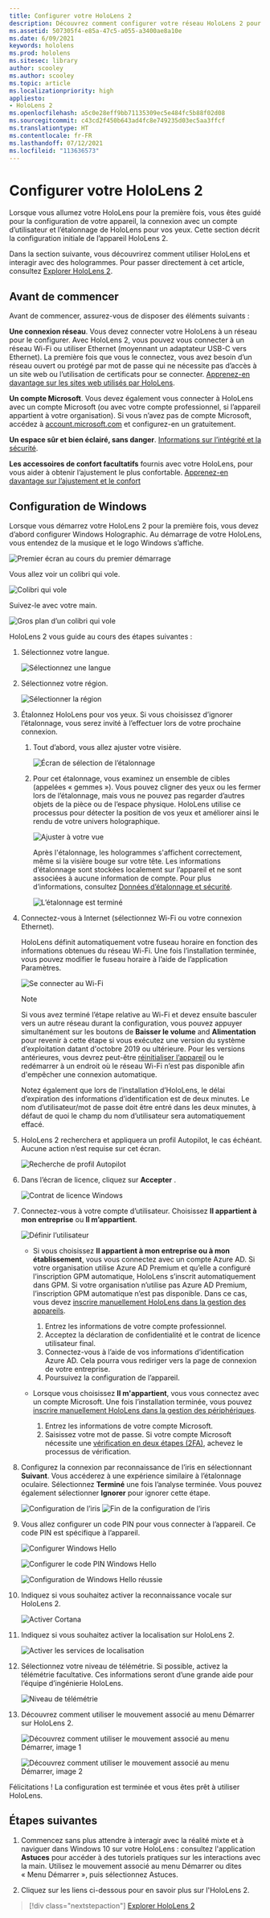 ```yaml
---
title: Configurer votre HoloLens 2
description: Découvrez comment configurer votre réseau HoloLens 2 pour la première fois sur Wi-Fi avec un compte Microsoft (MSA) ou Azure Active Directory (AAD).
ms.assetid: 507305f4-e85a-47c5-a055-a3400ae8a10e
ms.date: 6/09/2021
keywords: hololens
ms.prod: hololens
ms.sitesec: library
author: scooley
ms.author: scooley
ms.topic: article
ms.localizationpriority: high
appliesto:
- HoloLens 2
ms.openlocfilehash: a5c0e28eff9bb71135309ec5e484fc5b88f02d08
ms.sourcegitcommit: c43cd2f450b643ad4fc8e749235d03ec5aa3ffcf
ms.translationtype: HT
ms.contentlocale: fr-FR
ms.lasthandoff: 07/12/2021
ms.locfileid: "113636573"
---
```

# <a name="set-up-your-hololens-2"></a>Configurer votre HoloLens 2

Lorsque vous allumez votre HoloLens pour la première fois, vous êtes guidé pour la configuration de votre appareil, la connexion avec un compte d’utilisateur et l’étalonnage de HoloLens pour vos yeux.  Cette section décrit la configuration initiale de l’appareil HoloLens 2.

Dans la section suivante, vous découvrirez comment utiliser HoloLens et interagir avec des hologrammes. Pour passer directement à cet article, consultez [Explorer HoloLens 2](hololens2-basic-usage.md).

## <a name="before-you-start"></a>Avant de commencer

Avant de commencer, assurez-vous de disposer des éléments suivants :

**Une connexion réseau**. Vous devez connecter votre HoloLens à un réseau pour le configurer. Avec HoloLens 2, vous pouvez vous connecter à un réseau Wi-Fi ou utiliser Ethernet (moyennant un adaptateur USB-C vers Ethernet). La première fois que vous le connectez, vous avez besoin d’un réseau ouvert ou protégé par mot de passe qui ne nécessite pas d’accès à un site web ou l’utilisation de certificats pour se connecter. [Apprenez-en davantage sur les sites web utilisés par HoloLens](hololens-offline.md).

**Un compte Microsoft**. Vous devez également vous connecter à HoloLens avec un compte Microsoft (ou avec votre compte professionnel, si l’appareil appartient à votre organisation). Si vous n’avez pas de compte Microsoft, accédez à [account.microsoft.com](https://account.microsoft.com) et configurez-en un gratuitement.

**Un espace sûr et bien éclairé, sans danger**. [Informations sur l’intégrité et la sécurité](https://go.microsoft.com/fwlink/p/?LinkId=746661).

**Les accessoires de confort facultatifs** fournis avec votre HoloLens, pour vous aider à obtenir l’ajustement le plus confortable. [Apprenez-en davantage sur l’ajustement et le confort](hololens2-setup.md#adjust-fit)

## <a name="set-up-windows"></a>Configuration de Windows

Lorsque vous démarrez votre HoloLens 2 pour la première fois, vous devez d’abord configurer Windows Holographic.  Au démarrage de votre HoloLens, vous entendez de la musique et le logo Windows s’affiche.

![Premier écran au cours du premier démarrage](images/01-magic-moment.png)

Vous allez voir un colibri qui vole.

![Colibri qui vole](images/hummingbird-1.png)

Suivez-le avec votre main.

![Gros plan d’un colibri qui vole](images/hummingbird-2.png)

HoloLens 2 vous guide au cours des étapes suivantes :

1. Sélectionnez votre langue.

    ![Sélectionnez une langue](images/04-language.png)

1. Sélectionnez votre région.

    ![Sélectionner la région](images/05-region.png)

1. Étalonnez HoloLens pour vos yeux.  Si vous choisissez d’ignorer l’étalonnage, vous serez invité à l’effectuer lors de votre prochaine connexion. 

    1. Tout d’abord, vous allez ajuster votre visière.
    
        ![Écran de sélection de l’étalonnage](images/06-et-corners.png)

    2. Pour cet étalonnage, vous examinez un ensemble de cibles (appelées « gemmes »). Vous pouvez cligner des yeux ou les fermer lors de l’étalonnage, mais vous ne pouvez pas regarder d’autres objets de la pièce ou de l’espace physique. HoloLens utilise ce processus pour détecter la position de vos yeux et améliorer ainsi le rendu de votre univers holographique. 

        ![Ajuster à votre vue](images/07-adjust-eyes.png)

        Après l'étalonnage, les hologrammes s'affichent correctement, même si la visière bouge sur votre tête. Les informations d’étalonnage sont stockées localement sur l’appareil et ne sont associées à aucune information de compte. Pour plus d’informations, consultez [Données d’étalonnage et sécurité](hololens-calibration.md#calibration-data-and-security).

        ![L’étalonnage est terminé](images/calibration-complete.png)

1. Connectez-vous à Internet (sélectionnez Wi-Fi ou votre connexion Ethernet).

     HoloLens définit automatiquement votre fuseau horaire en fonction des informations obtenues du réseau Wi-Fi. Une fois l’installation terminée, vous pouvez modifier le fuseau horaire à l’aide de l’application Paramètres.

    ![Se connecter au Wi-Fi](images/11-network.png)

    > [!NOTE] 
    > Si vous avez terminé l’étape relative au Wi-Fi et devez ensuite basculer vers un autre réseau durant la configuration, vous pouvez appuyer simultanément sur les boutons de **Baisser le volume** and **Alimentation** pour revenir à cette étape si vous exécutez une version du système d’exploitation datant d'octobre 2019 ou ultérieure. Pour les versions antérieures, vous devrez peut-être [réinitialiser l’appareil](hololens-recovery.md) ou le redémarrer à un endroit où le réseau Wi-Fi n’est pas disponible afin d'empêcher une connexion automatique.
    > 
    > Notez également que lors de l’installation d’HoloLens, le délai d’expiration des informations d’identification est de deux minutes. Le nom d’utilisateur/mot de passe doit être entré dans les deux minutes, à défaut de quoi le champ du nom d’utilisateur sera automatiquement effacé.

1. HoloLens 2 recherchera et appliquera un profil Autopilot, le cas échéant. Aucune action n’est requise sur cet écran.
 
    ![Recherche de profil Autopilot](images/autopilot-profile-search.png) 

1. Dans l’écran de licence, cliquez sur **Accepter** .

    ![Contrat de licence Windows](images/windows-license-agreement.png)

1. Connectez-vous à votre compte d’utilisateur. Choisissez **Il appartient à mon entreprise** ou **Il m’appartient**.

    ![Définir l’utilisateur](images/13-device-owner.png)
    - Si vous choisissez **Il appartient à mon entreprise ou à mon établissement**, vous vous connectez avec un compte Azure AD. Si votre organisation utilise Azure AD Premium et qu’elle a configuré l’inscription GPM automatique, HoloLens s’inscrit automatiquement dans GPM. Si votre organisation n’utilise pas Azure AD Premium, l’inscription GPM automatique n’est pas disponible. Dans ce cas, vous devez [inscrire manuellement HoloLens dans la gestion des appareils](hololens-enroll-mdm.md#different-ways-to-enroll).

        1. Entrez les informations de votre compte professionnel.
        1. Acceptez la déclaration de confidentialité et le contrat de licence utilisateur final.
        1. Connectez-vous à l’aide de vos informations d’identification Azure AD. Cela pourra vous rediriger vers la page de connexion de votre entreprise.
        1. Poursuivez la configuration de l’appareil.

    - Lorsque vous choisissez **Il m'appartient**, vous vous connectez avec un compte Microsoft. Une fois l’installation terminée, vous pouvez [inscrire manuellement HoloLens dans la gestion des périphériques](hololens-enroll-mdm.md#different-ways-to-enroll).

        1. Entrez les informations de votre compte Microsoft.
        2. Saisissez votre mot de passe. Si votre compte Microsoft nécessite une [vérification en deux étapes (2FA)](https://blogs.technet.microsoft.com/microsoft_blog/2013/04/17/microsoft-account-gets-more-secure/), achevez le processus de vérification.

        
1. Configurez la connexion par reconnaissance de l’iris en sélectionnant **Suivant**. Vous accéderez à une expérience similaire à l’étalonnage oculaire. Sélectionnez **Terminé** une fois l’analyse terminée. Vous pouvez également sélectionner **Ignorer** pour ignorer cette étape.
    
    ![Configuration de l’iris](images/setup-iris.png) ![Fin de la configuration de l’iris](images/iris-setup-complete.png) 
     
  
1. Vous allez configurer un code PIN pour vous connecter à l’appareil. Ce code PIN est spécifique à l’appareil. 

    ![Configurer Windows Hello](images/setup-windows-hello.png)

    ![Configurer le code PIN Windows Hello](images/windows-hello-pin.png)

    ![Configuration de Windows Hello réussie](images/windows-hello-successful.png) 
    
1. Indiquez si vous souhaitez activer la reconnaissance vocale sur HoloLens 2.

    ![Activer Cortana](images/22-do-more-with-voice.png)

1. Indiquez si vous souhaitez activer la localisation sur HoloLens 2.
    
    ![Activer les services de localisation](images/setup-location-services.png)

1. Sélectionnez votre niveau de télémétrie. Si possible, activez la télémétrie facultative. Ces informations seront d’une grande aide pour l’équipe d’ingénierie HoloLens.

     ![Niveau de télémétrie](images/24-telemetry.png)

1. Découvrez comment utiliser le mouvement associé au menu Démarrer sur HoloLens 2.

     ![Découvrez comment utiliser le mouvement associé au menu Démarrer, image 1](images/26-01-startmenu-learning.png)

     ![Découvrez comment utiliser le mouvement associé au menu Démarrer, image 2](images/26-02-startmenu-learning.png)

Félicitations !  La configuration est terminée et vous êtes prêt à utiliser HoloLens.

## <a name="next-steps"></a>Étapes suivantes

1. Commencez sans plus attendre à interagir avec la réalité mixte et à naviguer dans Windows 10 sur votre HoloLens : consultez l'application **Astuces** pour accéder à des tutoriels pratiques sur les interactions avec la main. Utilisez le mouvement associé au menu Démarrer ou dites « Menu Démarrer », puis sélectionnez Astuces.

1. Cliquez sur les liens ci-dessous pour en savoir plus sur l'HoloLens 2.

> [!div class="nextstepaction"]
> [Explorer HoloLens 2](hololens2-basic-usage.md)
